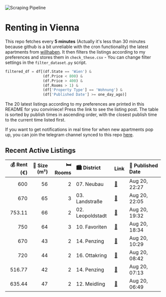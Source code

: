 ![Scraping Pipeline](https://github.com/AthomsG/renting-in-vienna/actions/workflows/run_pipeline.yml/badge.svg)


# Renting in Vienna

This repo fetches every **5 minutes** (Actually it's less than 30 minutes because github is a bit unreliable with the cron functionality) the latest apartments from [willhaben](https://www.willhaben.at/).
It then filters the listings according to my preferences and stores them in `check_these.csv` - You can change filter settings in the `filter_dataset.py` script.

```python
filtered_df = df[(df.State == 'Wien') & 
                 (df.Price < 800) &
                 (df.Price > 400) &
                 (df.Rooms > 1) &
                 (df['Property Type'] == 'Wohnung') &
                 (df['Published Date'] >= one_day_ago)]
```

The 20 latest listings according to my preferences are printed in this README for you conviniece! Press the link to see the listing post.
The table is sorted by publish times in ascending order, with the closest publish time to the current time listed first.

If you want to get notifications in real time for when new apartments pop up, you can join the telegram channel synced to this repo [here](https://t.me/+1HPAYOf5BSsyNTlk).

## Recent Active Listings

|   💰 Rent (€) |   📏 Size (m²) |   🛏️ Rooms | 🏙️ District      | Link                                                                                                                                                                     | 📅 Published Date   |
|-------------:|--------------:|-----------:|:-----------------|:-------------------------------------------------------------------------------------------------------------------------------------------------------------------------|:-------------------|
|       600    |            56 |          2 | 07. Neubau       | [🔗](https://www.willhaben.at/iad/immobilien/d/mietwohnungen/wien/wien-1070-neubau/zwischenmiete-wien-zentrum-1400677942/)                                                | Aug 20, 22:27      |
|       670    |            65 |          3 | 03. Landstraße   | [🔗](https://www.willhaben.at/iad/immobilien/d/mietwohnungen/wien/wien-1030-landstra%C3%9Fe/direktvergabe-wiener-wohnen-1372172298/)                                      | Aug 20, 22:05      |
|       753.11 |            66 |          2 | 02. Leopoldstadt | [🔗](https://www.willhaben.at/iad/immobilien/d/mietwohnungen/wien/wien-1020-leopoldstadt/direkt-beim-augarten-nahe-der-u-bahn-station-friedensbr%C3%BCcke-u4-1594493590/) | Aug 20, 19:32      |
|       750    |            64 |          3 | 10. Favoriten    | [🔗](https://www.willhaben.at/iad/immobilien/d/mietwohnungen/wien/wien-1100-favoriten/35-zimmer-wohnung-/-mietwohnung-quellenstra%C3%9Fe-provisionsfrei-813260777/)       | Aug 20, 18:34      |
|       670    |            43 |          2 | 14. Penzing      | [🔗](https://www.willhaben.at/iad/immobilien/d/mietwohnungen/wien/wien-1140-penzing/single-p%C3%A4rchen-wohnung-mit-traumhaften-ausblick-2063596189/)                     | Aug 20, 10:29      |
|       720    |            44 |          2 | 16. Ottakring    | [🔗](https://www.willhaben.at/iad/immobilien/d/mietwohnungen/wien/wien-1160-ottakring/top-wohnung-%7C-direkt-an-der-u3-1874534372/)                                       | Aug 20, 08:42      |
|       516.77 |            42 |          2 | 14. Penzing      | [🔗](https://www.willhaben.at/iad/immobilien/d/mietwohnungen/wien/wien-1140-penzing/gemeindewohnung-nur-mit-vormerkschein-bis-31.05.2025-%21%21-1602613620/)              | Aug 20, 07:13      |
|       635.44 |            47 |          2 | 12. Meidling     | [🔗](https://www.willhaben.at/iad/immobilien/d/mietwohnungen/wien/wien-1120-meidling/2-zimmer-wohnung-in-1120-wien-1727174830/)                                           | Aug 20, 06:49      |
